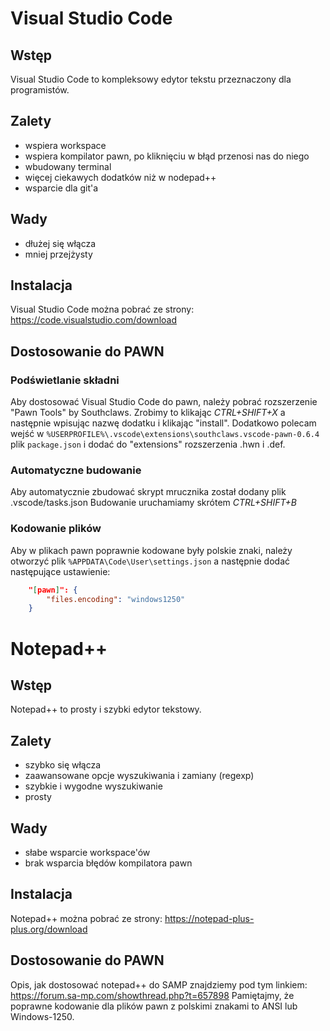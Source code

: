# Visual Studio Code

## Wstęp
Visual Studio Code to kompleksowy edytor tekstu przeznaczony dla programistów.

## Zalety
- wspiera workspace
- wspiera kompilator pawn, po kliknięciu w błąd przenosi nas do niego
- wbudowany terminal
- więcej ciekawych dodatków niż w nodepad++
- wsparcie dla git'a

## Wady
- dłużej się włącza
- mniej przejżysty


## Instalacja
Visual Studio Code można pobrać ze strony: https://code.visualstudio.com/download

## Dostosowanie do PAWN

### Podświetlanie składni
Aby dostosować Visual Studio Code do pawn, należy pobrać rozszerzenie "Pawn Tools" by Southclaws.
Zrobimy to klikając *CTRL+SHIFT+X* a następnie wpisując nazwę dodatku i klikając "install".
Dodatkowo polecam wejść w `%USERPROFILE%\.vscode\extensions\southclaws.vscode-pawn-0.6.4` plik `package.json` i dodać do "extensions" rozszerzenia .hwn i .def.

### Automatyczne budowanie
Aby automatycznie zbudować skrypt mrucznika został dodany plik .vscode/tasks.json
Budowanie uruchamiamy skrótem *CTRL+SHIFT+B*

### Kodowanie plików
Aby w plikach pawn poprawnie kodowane były polskie znaki, należy otworzyć plik `%APPDATA\Code\User\settings.json` a następnie dodać następujące ustawienie:
```json
    "[pawn]": {
        "files.encoding": "windows1250"
    }
``` 

# Notepad++

## Wstęp
Notepad++ to prosty i szybki edytor tekstowy.

## Zalety
- szybko się włącza
- zaawansowane opcje wyszukiwania i zamiany (regexp)
- szybkie i wygodne wyszukiwanie
- prosty

## Wady
- słabe wsparcie workspace'ów
- brak wsparcia błędów kompilatora pawn

## Instalacja
Notepad++ można pobrać ze strony: https://notepad-plus-plus.org/download

## Dostosowanie do PAWN
Opis, jak dostosować notepad++ do SAMP znajdziemy pod tym linkiem: https://forum.sa-mp.com/showthread.php?t=657898
Pamiętajmy, że poprawne kodowanie dla plików pawn z polskimi znakami to ANSI lub Windows-1250.